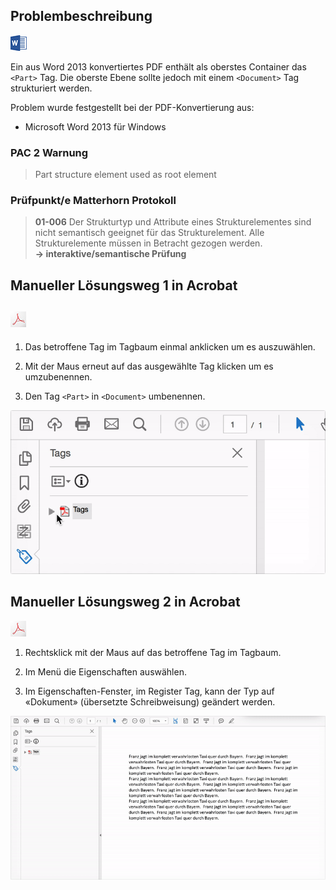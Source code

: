 ## Problembeschreibung

![](/assets/icon_word.jpg)

Ein aus Word 2013 konvertiertes PDF enthält als oberstes Container das `<Part>` Tag. Die oberste Ebene sollte jedoch mit einem `<Document>` Tag strukturiert werden.

Problem wurde festgestellt bei der PDF-Konvertierung aus:

* Microsoft Word 2013 für Windows

### PAC 2 Warnung

> Part structure element used as root element

### **Prüfpunkt/e Matterhorn Protokoll**

> **01-006** Der Strukturtyp und Attribute eines Strukturelementes sind nicht semantisch geeignet für das Strukturelement. Alle Strukturelemente müssen in Betracht gezogen werden.  
> **→ interaktive/semantische Prüfung**

## Manueller Lösungsweg 1 in Acrobat

## ![](/assets/icon_acrobat.jpg)

1. Das betroffene Tag im Tagbaum einmal anklicken um es auszuwählen.

2. Mit der Maus erneut auf das ausgewählte Tag klicken um es umzubenennen.

3. Den Tag `<Part>` in `<Document>` umbenennen.

![](/assets/pdf-tag-umbenennen.gif)

## Manueller Lösungsweg 2 in Acrobat

![](/assets/icon_acrobat.jpg)

1. Rechtsklick mit der Maus auf das betroffene Tag im Tagbaum.

2. Im Menü die Eigenschaften auswählen.

3. Im Eigenschaften-Fenster, im Register Tag, kann der Typ auf «Dokument» \(übersetzte Schreibweisung\) geändert werden.

![](/assets/pdf-tag-umbennnen-2.gif)

